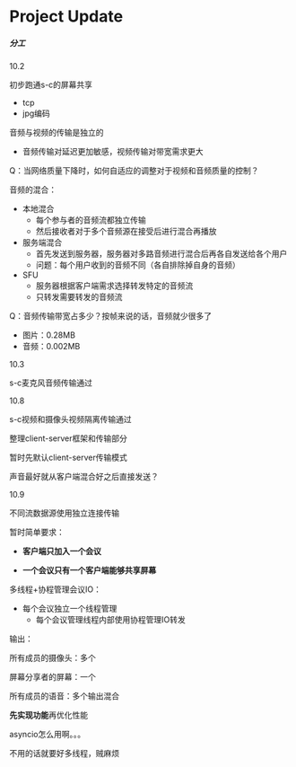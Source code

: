 # Project Update

##### 分工

10.2

初步跑通s-c的屏幕共享

- tcp
- jpg编码

音频与视频的传输是独立的

- 音频传输对延迟更加敏感，视频传输对带宽需求更大

Q：当网络质量下降时，如何自适应的调整对于视频和音频质量的控制？

音频的混合：

- 本地混合
  - 每个参与者的音频流都独立传输
  - 然后接收者对于多个音频源在接受后进行混合再播放
- 服务端混合
  - 首先发送到服务器，服务器对多路音频进行混合后再各自发送给各个用户
  - 问题：每个用户收到的音频不同（各自排除掉自身的音频）
- SFU
  - 服务器根据客户端需求选择转发特定的音频流
  - 只转发需要转发的音频流

Q：音频传输带宽占多少？按帧来说的话，音频就少很多了

- 图片：0.28MB
- 音频：0.002MB

10.3

s-c麦克风音频传输通过

10.8

s-c视频和摄像头视频隔离传输通过

整理client-server框架和传输部分

暂时先默认client-server传输模式

声音最好就从客户端混合好之后直接发送？

10.9

不同流数据源使用独立连接传输

暂时简单要求：

- **客户端只加入一个会议**

- **一个会议只有一个客户端能够共享屏幕**

多线程+协程管理会议IO：

- 每个会议独立一个线程管理
  - 每个会议管理线程内部使用协程管理IO转发

输出：

所有成员的摄像头：多个

屏幕分享者的屏幕：一个

所有成员的语音：多个输出混合

**先实现功能**再优化性能



asyncio怎么用啊。。。

不用的话就要好多线程，贼麻烦